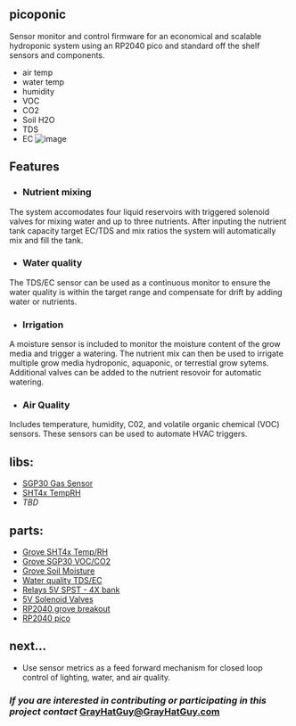 ## picoponic 

Sensor monitor and control firmware for an economical and scalable hydroponic system using an RP2040 pico and standard off the shelf sensors and components.
 *  air temp
 *  water temp
 *  humidity
 *  VOC
 *  CO2
 *  Soil H2O
 *  TDS
 *  EC
 ![image](https://github.com/GrayHatGuy/picoponic/blob/0f7c91f61f793c428a4101a5d96488dfcb26ee3a/repo_full%20picoponicwire.png?raw=true)
## Features
- ### Nutrient mixing 
The system accomodates four liquid reservoirs with triggered solenoid valves for mixing water and up to three nutrients.  After inputing the nutrient tank capacity target EC/TDS and mix ratios the system will automatically mix and fill the tank.  
- ### Water quality
The TDS/EC sensor can be used as a continuous monitor to ensure the water quality is within the target range and compensate for drift by adding water or nutrients.  
- ### Irrigation
A moisture sensor is included to monitor the moisture content of the grow media and trigger a watering. The nutrient mix can then be used to irrigate multiple grow media hydroponic, aquaponic, or terrestial grow sytems.  Additional valves can be added to the nutrient resovoir for automatic watering.
- ### Air Quality
Includes temperature, humidity, C02, and volatile organic chemical (VOC) sensors. These sensors can be used to automate HVAC triggers.
## libs:
 *  [SGP30 Gas Sensor](https://github.com/Seeed-Studio/SGP30_Gas_Sensor)
 *  [SHT4x TempRH](https://www.arduinolibraries.info/libraries/sensirion-i2-c-sht4x)
 *  _TBD_ 
## parts: 
 *  [Grove SHT4x Temp/RH](https://www.seeedstudio.com/Grove-Temp-Humi-Sensor-SHT40-p-5384.html?queryID=79f54ab791e4345a5bd143b2f1674b74&objectID=5384&indexName=bazaar_retailer_products)
 *  [Grove SGP30 VOC/CO2](https://www.seeedstudio.com/Grove-VOC-and-eCO2-Gas-Sensor-for-Arduino-SGP30.html?queryID=f5af88e62b89603f700a72fc7083e746&objectID=127&indexName=bazaar_retailer_products)
 *  [Grove Soil Moisture](https://www.seeedstudio.com/Grove-Moisture-Sensor.html?queryID=8f8a40002a96e9bcb9aad1275f9a6cad&objectID=1678&indexName=bazaar_retailer_products)
 *  [Water quality TDS/EC](https://www.amazon.com/dp/B08DGLY3J2)
 *  [Relays 5V SPST - 4X bank](https://www.amazon.com/dp/B098DWS168)
 *  [5V Solenoid Valves](https://www.amazon.com/dp/B07WR9CSNQ)
 *  [RP2040 grove breakout](https://www.digikey.com/en/products/detail/seeed-technology-co.,-ltd/103100142/13688265)
 *  [RP2040 pico](https://www.raspberrypi.com/products/raspberry-pi-pico/)
## next...
 *  Use sensor metrics as a feed forward mechanism for closed loop control of lighting, water, and air quality.  
### _If you are interested in contributing or participating in this project contact_ GrayHatGuy@GrayHatGuy.com
